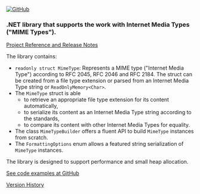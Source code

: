 [![GitHub](https://img.shields.io/github/license/FolkerKinzel/MimeTypes)](https://github.com/FolkerKinzel/MimeTypes/blob/master/LICENSE)


### .NET library that supports the work with Internet Media Types ("MIME Types").
[Project Reference and Release Notes](https://github.com/FolkerKinzel/MimeTypes/releases/tag/v2.0.0-beta.1)

The library contains:
- `readonly struct MimeType`: Represents a MIME type ("Internet Media Type") according to RFC 2045, RFC 2046 and RFC 2184. The struct can be created from a file type extension or parsed from an Internet Media Type string or `ReadOnlyMemory<Char>`.
- The `MimeType` struct is able 
  - to retrieve an appropriate file type extension for its content automatically,
  - to serialize its content as an Internet Media Type string according to the standards,
  - to compare its content with other Internet Media Types for equality.
- The class `MimeTypeBuilder` offers a fluent API to build `MimeType` instances from scratch.
- The `FormattingOptions` enum allows a featured string serialization of `MimeType` instances.

The library is designed to support performance and small heap allocation.

[See code examples at GitHub](https://github.com/FolkerKinzel/MimeTypes)


[Version History](https://github.com/FolkerKinzel/MimeTypes/releases)



